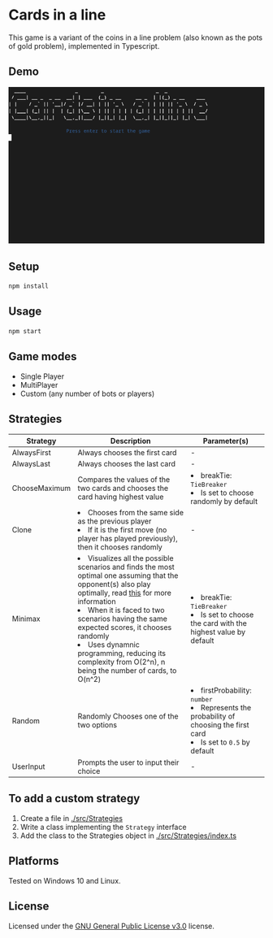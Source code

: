 # Cards in a line  
This game is a variant of the coins in a line problem (also known as the pots of gold problem), implemented in Typescript.

## Demo
![](demo.gif)

## Setup
```sh
npm install
```

## Usage
```sh
npm start
```

## Game modes
- Single Player
- MultiPlayer
- Custom (any number of bots or players)

## Strategies

| Strategy      | Description                   | Parameter(s) |
|---------------|-------------------------------|--------------|
| AlwaysFirst   | Always chooses the first card | - |
| AlwaysLast    | Always chooses the last card  | - |
| ChooseMaximum | Compares the values of the two cards and chooses the card having highest value | <li> breakTie: `TieBreaker`</li><li>Is set to choose randomly by default</li> |
| Clone         | <li>Chooses from the same side as the previous player</li><li>If it is the first move (no player has played previously), then it chooses randomly</li> | - |
| Minimax       | <li>Visualizes all the possible scenarios and finds the most optimal one assuming that the opponent(s) also play optimally, read [this](https://www.geeksforgeeks.org/minimax-algorithm-in-game-theory-set-1-introduction/) for more information</li><li>When it is faced to two scenarios having the same expected scores, it chooses randomly</li><li>Uses dynamnic programming, reducing its complexity from O(2^n), n being the number of cards, to O(n^2)</li> | <li> breakTie: `TieBreaker`</li><li>Is set to choose the card with the highest value by default</li> |
| Random        | Randomly Chooses one of the two options | <li>firstProbability: `number`</li><li>Represents the probability of choosing the first card</li><li>Is set to `0.5` by default</li>|
| UserInput     | Prompts the user to input their choice | - |

## To add a custom strategy
1. Create a file in [./src/Strategies](./src/Strategies)
2. Write a class implementing the `Strategy` interface
3. Add the class to the Strategies object in [./src/Strategies/index.ts](./src/Strategies/index.ts)

## Platforms
Tested on Windows 10 and Linux.

## License
Licensed under the [GNU General Public License v3.0](LICENSE) license.
